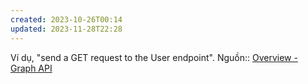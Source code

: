 ```yaml
---
created: 2023-10-26T00:14
updated: 2023-11-28T22:28
---
```

Ví dụ, "send a GET request to the User endpoint".
Nguồn:: [Overview - Graph API](https://developers.facebook.com/docs/graph-api/overview) 

